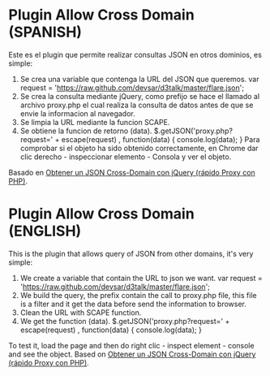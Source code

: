 # Plugin Allow Cross Domain (SPANISH)

Este es el plugin que permite realizar consultas JSON en otros dominios, es simple: 
1. Se crea una variable que contenga la URL del JSON que queremos.
var request = 'https://raw.github.com/devsar/d3talk/master/flare.json';
2. Se crea la consulta mediante jQuery, como prefijo se hace el llamado al archivo proxy.php el cual realiza la consulta de datos antes de que se envie la informacion al navegador.
3. Se limpia la URL mediante la funcion SCAPE.
4. Se obtiene la funcion de retorno (data).
$.getJSON('proxy.php?request=' + escape(request) , function(data) {
 console.log(data); 
}
Para comprobar si el objeto ha sido obtenido correctamente, en Chrome dar clic derecho - inspeccionar elemento - Consola y ver el objeto.

Basado en [Obtener un JSON Cross-Domain con jQuery (rápido Proxy con PHP)](http://jafrancov.com/2010/08/quick-proxy-php/).

# Plugin Allow Cross Domain (ENGLISH)

This is the plugin that allows query of JSON from other domains, it's very simple:
1. We create a variable that contain the URL to json we want.
var request = 'https://raw.github.com/devsar/d3talk/master/flare.json';
2. We build the query, the prefix contain the call to proxy.php file, this file is a filter and it get the data before send the information to browser.
3. Clean the URL with SCAPE function.
4. We get the function (data).
$.getJSON('proxy.php?request=' + escape(request) , function(data) {
 console.log(data); 
}

To test it, load the page and then do right clic - inspect element - console and see the object.
Based on [Obtener un JSON Cross-Domain con jQuery (rápido Proxy con PHP)](hhttp://jafrancov.com/2010/08/quick-proxy-php/).